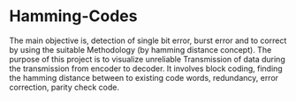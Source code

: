 # Hamming-Codes
The main objective is, detection of single bit error, burst error and to correct by using the suitable   Methodology (by hamming distance concept). The purpose of this project is to visualize unreliable  Transmission of data during the transmission from encoder to decoder. It involves block coding, finding  the hamming distance between to existing code words, redundancy, error  correction, parity check code.
